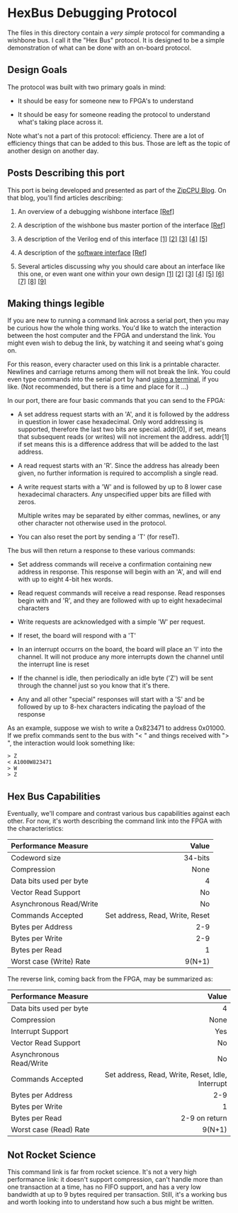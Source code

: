 # HexBus Debugging Protocol

The files in this directory contain a *very simple* protocol for commanding
a wishbone bus.  I call it the "Hex Bus" protocol.  It is designed to be
a simple demonstration of what can be done with an on-board protocol.

## Design Goals

The protocol was built with two primary goals in mind:

- It should be easy for someone new to FPGA's to understand

- It should be easy for someone reading the protocol to understand what's taking place across it.

Note what's not a part of this protocol: efficiency.  There are a lot of
efficiency things that can be added to this bus.  Those are left as the
topic of another design on another day.

## Posts Describing this port

This port is being developed and presented as part of the
[ZipCPU Blog](http://zipcpu.com).  On that blog, you'll find articles
describing:

1. An overview of a debugging wishbone interface
   [[Ref]](http://zipcpu.com/blog/2017/06/05/wb-bridge-overview.html)

2. A description of the wishbone bus master portion of the interface
   [[Ref]](http://zipcpu.com/blog/2017/06/08/simple-wb-master.html)

3. A description of the Verilog end of this interface
   [[1]](http://zipcpu.com/blog/2017/06/14/creating-words-from-bytes.html)
   [[2]](http://zipcpu.com/blog/2017/06/15/words-back-to-bytes.html)
   [[3]](http://zipcpu.com/blog/2017/06/16/adding-ints.html)
   [[4]](http://zipcpu.com/blog/2017/06/19/debug-idles.html)
   [[5]](http://zipcpu.com/blog/2017/06/20/dbg-put-together.html)

4. A description of the [software interface](sw)
   [[Ref]](http://zipcpu.com/blog/2017/06/29/sw-dbg-interface.html)

5. Several articles discussing why you should care about an interface like this
   one, or even want one within your own design
   [[1]](http://zipcpu.com/blog/2017/05/19/fpga-hell.html)
   [[2]](http://zipcpu.com/blog/2017/05/22/a-vision-for-controlling-fpgas.html)
   [[3]](http://zipcpu.com/blog/2017/05/26/simpledbg.html)
   [[4]](http://zipcpu.com/blog/2017/05/29/fft-debugging.html)
   [[5]](http://zipcpu.com/blog/2017/06/02/design-process.html)
   [[6]](http://zipcpu.com/blog/2017/06/16/dbg-bus-forest.html)
   [[7]](http://zipcpu.com/blog/2017/06/17/why-network-debugging.html)
   [[8]](http://zipcpu.com/blog/2017/06/21/looking-at-verilator.html)
   [[9]](http://zipcpu.com/blog/2017/06/28/dbgbus-goal.html)

## Making things legible

If you are new to running a command link across a serial port, then you may
be curious how the whole thing works.  You'd like to watch the interaction
between the host computer and the FPGA and understand the link.  You might
even wish to debug the link, by watching it and seeing what's going on.

For this reason, every character used on this link is a printable character.
Newlines and carriage returns among them will not break the link.  You could
even type commands into the serial port by hand [using a
terminal](http://zipcpu.com/blog/2017/06/26/dbgbus-verilator.html), if you
like.  (Not recommended, but there is a time and place for it ...)

In our port, there are four basic commands that you can send to the FPGA: 

- A set address request starts with an 'A', and it is followed by the address
  in question in lower case hexadecimal.  Only word addressing is supported,
  therefore the last two bits
  are special.  addr[0], if set, means that subsequent reads (or writes) will
  not increment the address.  addr[1] if set means this is a difference address
  that will be added to the last address.

- A read request starts with an 'R'.  Since the address has already been given,
  no further information is required to accomplish a single read.

- A write request starts with a 'W' and is followed by up to 8 lower case
  hexadecimal characters.  Any unspecified upper bits are filled with zeros.

  Multiple writes may be separated by either commas, newlines, or any other
  character not otherwise used in the protocol.

- You can also reset the port by sending a 'T' (for reseT).

The bus will then return a response to these various commands:

- Set address commands will receive a confirmation containing new address in
  response.  This response will begin with an 'A', and will end with up to
  eight 4-bit hex words.

- Read request commands will receive a read response.  Read responses begin
  with and 'R', and they are followed with up to eight hexadecimal characters

- Write requests are acknowledged with a simple 'W' per request.

- If reset, the board will respond with a 'T'

- In an interrupt occurrs on the board, the board will place an 'I' into the
  channel.  It will not produce any more interrupts down the channel until
  the interrupt line is reset

- If the channel is idle, then periodically an idle byte ('Z') will be sent
  through the channel just so you know that it's there.

- Any and all other "special" responses will start with a 'S' and be followed
  by up to 8-hex characters indicating the payload of the response

As an example, suppose we wish to write a 0x823471 to address 0x01000.  If we
prefix commands sent to the bus with "< " and things received with "> ", the
interaction would look something like:

```text
> Z
< A1000W823471
> W
> Z
```

## Hex Bus Capabilities

Eventually, we'll compare and contrast various bus capabilities against each
other.  For now, it's worth describing the command link into the FPGA with
the characteristics:

| Performance Measure | Value |
|:------------------------|------------------:|
| Codeword size           | 34-bits           |
| Compression             | None              |
| Data bits used per byte | 4                 |
| Vector Read Support     | No | 
| Asynchronous Read/Write | No | 
| Commands Accepted       | Set address, Read, Write, Reset | 
| Bytes per Address       | 2-9 | 
| Bytes per Write         | 2-9 | 
| Bytes per Read          | 1  | 
| Worst case (Write) Rate | 9(N+1)  | 

The reverse link, coming back from the FPGA, may be summarized as:

| Performance Measure | Value
|:------------------------|------------------:|
| Data bits used per byte | 4                 |
| Compression             | None              |
| Interrupt Support       | Yes | 
| Vector Read Support     | No | 
| Asynchronous Read/Write | No | 
| Commands Accepted       | Set address, Read, Write, Reset, Idle, Interrupt | 
| Bytes per Address       | 2-9 | 
| Bytes per Write         | 1 | 
| Bytes per Read          | 2-9 on return  | 
| Worst case (Read) Rate | 9(N+1)  | 

## Not Rocket Science

This command link is far from rocket science.  It's not a very high performance
link: it doesn't support compression, can't handle more than one transaction
at a time, has no FIFO support, and has a very low bandwidth at up to 9 bytes
required per transaction.  Still, it's a working bus and worth looking into
to understand how such a bus might be written.

